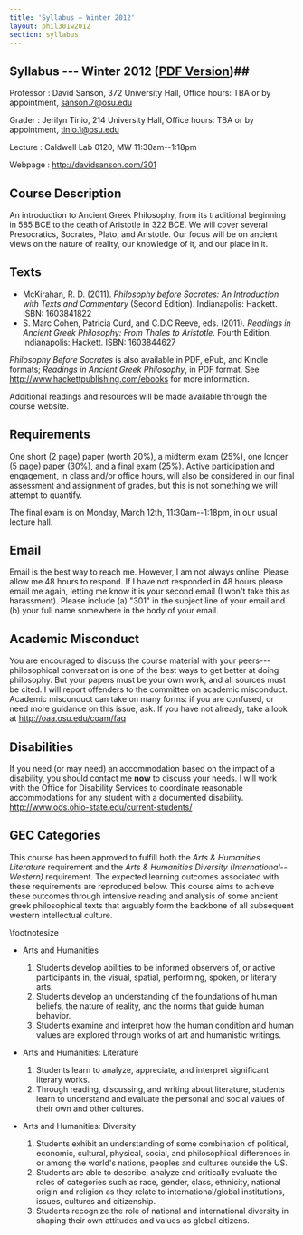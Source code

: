```yaml
---
title: 'Syllabus — Winter 2012'
layout: phil301w2012
section: syllabus
---
```


## Syllabus --- Winter 2012 ([PDF Version](syllabus.pdf))##


Professor
:	David Sanson, 372 University Hall, Office hours: TBA or by appointment, sanson.7@osu.edu

Grader
:	Jerilyn Tinio, 214 University Hall, Office hours: TBA or by appointment, tinio.1@osu.edu

Lecture
:   Caldwell Lab 0120, MW 11:30am--1:18pm

Webpage
:	<http://davidsanson.com/301>

<p>

## Course Description ##

An introduction to Ancient Greek Philosophy, from its traditional beginning in 585 BCE to the death of Aristotle in 322 BCE. We will cover several Presocratics, Socrates, Plato, and Aristotle. Our focus will be on ancient views on the nature of reality, our knowledge of it, and our place in it. 

## Texts ##

+ McKirahan, R. D. (2011). *Philosophy before Socrates: An Introduction with Texts and Commentary* (Second Edition). Indianapolis: Hackett. ISBN: 1603841822
+ S. Marc Cohen, Patricia Curd, and C.D.C Reeve, eds. (2011). *Readings in Ancient Greek Philosophy: From Thales to Aristotle.* Fourth Edition. Indianapolis: Hackett. ISBN: 1603844627

*Philosophy Before Socrates* is also available in PDF, ePub, and Kindle formats; *Readings in Ancient Greek Philosophy*, in PDF format. See <http://www.hackettpublishing.com/ebooks> for more information.

Additional readings and resources will be made available through the course website.

## Requirements ##

One short (2 page) paper (worth 20%), a midterm exam (25%), one longer (5 page) paper (30%), and a final exam (25%). Active participation and engagement, in class and/or office hours, will also be considered in our final assessment and assignment of grades, but this is not something we will attempt to quantify.

The final exam is on Monday, March 12th, 11:30am--1:18pm, in our usual lecture hall.

## Email ##

Email is the best way to reach me. However, I am not always online. Please allow me 48 hours to respond. If I have not responded in 48 hours please email me again, letting me know it is your second email (I won't take this as harassment). Please include (a) "301" in the subject line of your email and (b) your full name somewhere in the body of your email.

## Academic Misconduct ##

You are encouraged to discuss the course material with your peers---philosophical conversation is one of the best ways to get better at doing philosophy. But your papers must be your own work, and all sources must be cited. I will report offenders to the committee on academic misconduct. Academic misconduct can take on many forms: if you are confused, or need more guidance on this issue, ask. If you have not already, take a look at <http://oaa.osu.edu/coam/faq>

## Disabilities ##

If you need (or may need) an accommodation based on the impact of a disability, you should contact me **now** to discuss your needs. I will work with the Office for Disability Services to coordinate reasonable accommodations for any student with a documented disability. <http://www.ods.ohio-state.edu/current-students/>

## GEC Categories ##

This course has been approved to fulfill both the *Arts & Humanities Literature* requirement and the *Arts & Humanities Diversity (International--Western)* requirement. The expected learning outcomes associated with these requirements are reproduced below. This course aims to achieve these outcomes through intensive reading and analysis of some ancient greek philosophical texts that arguably form the backbone of all subsequent western intellectual culture. 

\footnotesize

+   Arts and Humanities
	1.   Students develop abilities to be informed observers of, or active participants in, the visual, spatial, performing, spoken, or literary arts.
	2.   Students develop an understanding of the foundations of human beliefs, the nature of reality, and the norms that guide human behavior.
	3.   Students examine and interpret how the human condition and human values are explored through works of art and humanistic writings.

+   Arts and Humanities: Literature
	1.   Students learn to analyze, appreciate, and interpret significant literary works.
	2.   Through reading, discussing, and writing about literature, students learn to understand and evaluate the personal and social values of their own and other cultures.

+   Arts and Humanities: Diversity
	1.    Students exhibit an understanding of some combination of political, economic, cultural, physical, social, and philosophical differences in or among the world's nations, peoples and cultures outside the US.
	2.    Students are able to describe, analyze and critically evaluate the roles of categories such as race, gender, class, ethnicity, national origin and religion as they relate to international/global institutions, issues, cultures and citizenship.
	3.    Students recognize the role of national and international diversity in shaping their own attitudes and values as global citizens.


